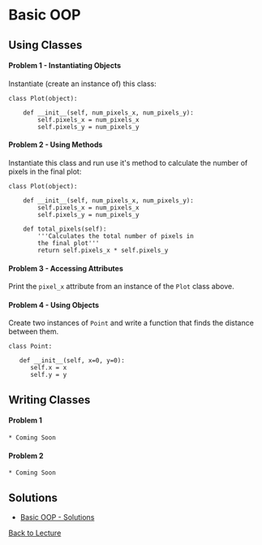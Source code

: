 # Basic OOP

## Using Classes

#### Problem 1 - Instantiating Objects

Instantiate (create an instance of) this class:

    class Plot(object):
    
        def __init__(self, num_pixels_x, num_pixels_y):
            self.pixels_x = num_pixels_x
            self.pixels_y = num_pixels_y

#### Problem 2 - Using Methods

Instantiate this class and run use it's method to calculate the number of pixels in the final plot:

    class Plot(object):
    
        def __init__(self, num_pixels_x, num_pixels_y):
            self.pixels_x = num_pixels_x
            self.pixels_y = num_pixels_y

        def total_pixels(self):
            '''Calculates the total number of pixels in
            the final plot'''
            return self.pixels_x * self.pixels_y

#### Problem 3 - Accessing Attributes

Print the `pixel_x` attribute from an instance of the `Plot` class above.

#### Problem 4 - Using Objects

Create two instances of `Point` and write a function that finds the distance between them.

    class Point:
    
       def __init__(self, x=0, y=0):
          self.x = x
          self.y = y

## Writing Classes

#### Problem 1

    * Coming Soon

#### Problem 2

    * Coming Soon

## Solutions

 * [Basic OOP - Solutions](problem_set_1_solutions.md)

[Back to Lecture](lecture_06.md)
